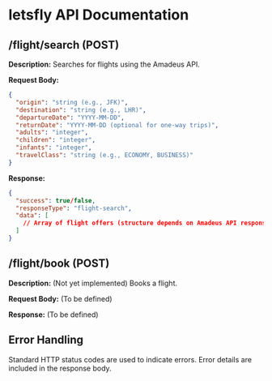 # letsfly API Documentation

## /flight/search (POST)

**Description:** Searches for flights using the Amadeus API.

**Request Body:**

```json
{
  "origin": "string (e.g., JFK)",
  "destination": "string (e.g., LHR)",
  "departureDate": "YYYY-MM-DD",
  "returnDate": "YYYY-MM-DD (optional for one-way trips)",
  "adults": "integer",
  "children": "integer",
  "infants": "integer",
  "travelClass": "string (e.g., ECONOMY, BUSINESS)"
}
```

**Response:**

```json
{
  "success": true/false,
  "responseType": "flight-search",
  "data": [
    // Array of flight offers (structure depends on Amadeus API response)
  ]
}
```

## /flight/book (POST)

**Description:** (Not yet implemented) Books a flight.

**Request Body:** (To be defined)

**Response:** (To be defined)

## Error Handling

Standard HTTP status codes are used to indicate errors.  Error details are included in the response body.
